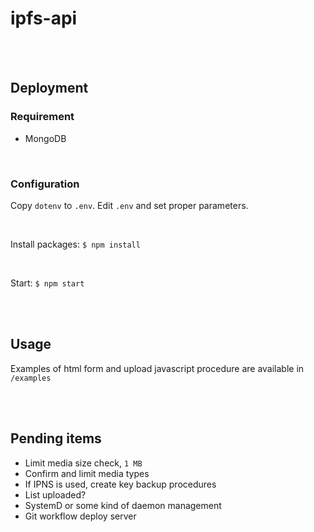 # ipfs-api

<br />
<br />

## Deployment

### Requirement

- MongoDB

<br />

### Configuration

Copy `dotenv` to `.env`.
Edit `.env` and set proper parameters.

<br />

Install packages:
`$ npm install`

<br />

Start:
`$ npm start`

<br />
<br />

## Usage

Examples of html form and upload javascript procedure are available in `/examples`

<br />
<br />

## Pending items

- Limit media size check, `1 MB`
- Confirm and limit media types
- If IPNS is used, create key backup procedures
- List uploaded?
- SystemD or some kind of daemon management
- Git workflow deploy server

